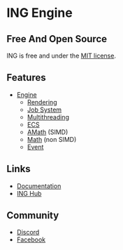 # ING Engine #



<!---
<img src="https://i.ibb.co/qgnNtD7/Artboard-1.png" alt="1-tr-bg" border="0" width = "100%"></img>
-->



## Free And Open Source ##
ING is free and under the [MIT license](https://github.com/INGTechnologies/ING/blob/main/LICENSE).


## Features ##
+ [Engine](https://github.com/INGTechnologies/ING/tree/main/Source/Engine)
  - [Rendering](https://github.com/INGTechnologies/ING/tree/main/Source/Engine/Source/ING/Rendering)
  - [Job System](https://github.com/INGTechnologies/ING/tree/main/Source/Engine/Source/ING/Job)
  - [Multithreading](https://github.com/INGTechnologies/ING/tree/main/Source/Engine/Source/ING/Thread)
  - [ECS](https://github.com/INGTechnologies/ING/tree/main/Source/Engine/Source/ING/ECS)
  - [AMath](https://github.com/INGTechnologies/ING/tree/main/Source/Engine/Source/ING/AMath) (SIMD)
  - [Math](https://github.com/INGTechnologies/ING/tree/main/Source/Engine/Source/ING/Math) (non SIMD)
  - [Event](https://github.com/INGTechnologies/ING/tree/main/Source/Engine/Source/ING/Event)


## Links ##
+ [Documentation](https://github.com/INGTechnologies/ING/tree/main/Documentation)
+ [ING Hub](https://github.com/INGTechnologies/INGHub)


## Community
+ [Discord](https://discord.gg/5BYVT6QJkf)
+ [Facebook](https://www.facebook.com/groups/654915242378688)
